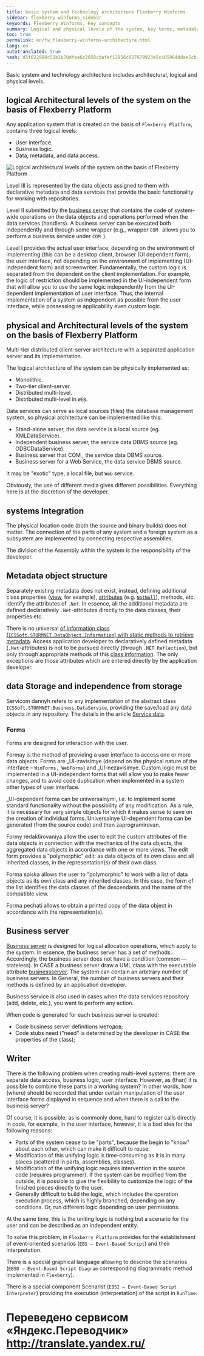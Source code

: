 ```yaml
--- 
title: basic system and technology architecture Flexberry Winforms 
sidebar: flexberry-winforms_sidebar 
keywords: Flexberry Winforms, Key concepts 
summary: Logical and physical levels of the system, key terms, metadata, types of forms, business server, scripts 
toc: true 
permalink: en/fw_flexberry-winforms-architecture.html 
lang: en 
autotranslated: true 
hash: d5f022988c51b1b70dfaa6c2058cbafef12956c827679923e5c405964ddae5cb 
--- 
```


Basic system and technology architecture includes architectural, logical and physical levels. 

## logical Architectural levels of the system on the basis of Flexberry Platform 

Any application system that is created on the basis of `Flexberry Platform`, contains three logical levels: 

* User interface. 
* Business logic. 
* Data, metadata, and data access. 

![Logical architectural levels of the system on the basis of Flexberry Platform](/images/pages/products/flexberry-winforms/primer4.jpg) 

Level III is represented by the data objects assigned to them with declarative metadata and data services that provide the basic functionality for working with repositories. 

Level II submitted by the [business server](fo_bs-wrapper.html) that contains the code of system-wide operations on the data objects and operations performed when the data services (handlers). A business server can be executed both independently and through some wrapper (e.g., wrapper `COM ` allows you to perform a business service under `COM `). 

Level I provides the actual user interface, depending on the environment of implementing (this can be a desktop client, browser (UI dependent form), the user interface, not depending on the environment of implementing (UI-independent form) and screenwriter. Fundamentally, the custom logic is separated from the dependent on the client implementation. For example, the logic of restriction should be implemented in the UI-independent form that will allow you to use the same logic independently from the UI-dependent implementation of user interface. Thus, the internal implementation of a system as independent as possible from the user interface, while possessing re applicability even custom logic. 

## physical and Architectural levels of the system on the basis of Flexberry Platform 

Multi-tier distributed client-server architecture with a separated application server and its implementation. 

The logical architecture of the system can be physically implemented as: 

* Monolithic. 
* Two-tier client-server. 
* Distributed multi-level. 
* Distributed multi-level in `WEB`. 

Data services can serve as local sources (files) the database management system, so physical architecture can be implemented like this: 

* Stand-alone server, the data service is a local source (eg. XMLDataService). 
* Independent business server, the service data DBMS source (eg. ODBCDataService).
* Business server that COM , the service data DBMS source. 
* Business server for a Web Service, the data service DBMS source. 

It may be "exotic" type, a local file, but `Web` service. 

Obviously, the use of different media gives different possibilities. Everything here is at the discretion of the developer. 

## systems Integration 

The physical location code (both the source and binary builds) does not matter. The connection of the parts of any system and a foreign system as a subsystem are implemented by connecting respective assemblies. 

The division of the Assembly within the system is the responsibility of the developer. 

## Metadata object structure 

Separately existing metadata does not exist, instead, defining additional class properties ([view](fd_view-definition.html), for example), [attributes](fo_attributes-class-data.html) (e.g. [`NotNull`](fo_attributes-class-data.html)), methods, etc. identify the attributes of `.Net`. In essence, all the additional metadata are defined declaratively `.Net`-attributes directly to the data classes, their properties etc. 

There is no universal [of information class (`ICSSoft.STORMNET.DataObject.Information`) with static methods to retrieve metadata](fo_methods-class-information.html). Access application developer to declaratively defined metadata (`.Net`-attributes) is not to be pursued directly (through `.NET Reflection`), but only through appropriate methods of this [class information](fo_methods-class-information.html). The only exceptions are those attributes which are entered directly by the application developer. 

## data Storage and independence from storage 

Servicom dannyh refers to any implementation of the abstract class `ICSSoft.STORMNET.Business.DataService`, providing the save/load any data objects in any repository. 
The details in the article [Service data](fo_data-service.html). 

### Forms 

Forms are designed for interaction with the user. 

Formay is the method of providing a user interface to access one or more data objects. Forms are _UI-zavisimye (depend on the physical nature of the interface – `WinForms, WebForms`) and _UI-nezavisimye. Custom logic must be implemented in a UI-independent forms that will allow you to make fewer changes, and to avoid code duplication when implemented in a system other types of user interface. 

_UI-dependent forma can be uniwersalnymi, i.e. to implement some standard functionality without the possibility of any modification. As a rule, it is necessary for very simple objects for which it makes sense to save on the creation of individual forms. Universalnye UI-dependent forma can be generated (from the source code) and then zaprogramirovan.

Formy redaktirovaniya allow the user to edit the custom attributes of the data objects in connection with the mechanics of the data objects, the aggregated data objects in accordance with one or more views. The edit form provides a "polymorphic" edit: as data objects of its own class and all inherited classes, in the representation(s) of their own class. 

Forma spiska allows the user to "polymorphic" to work with a list of data objects as its own class and any inherited classes. In this case, the form of the list identifies the data classes of the descendants and the name of the compatible view. 

Forma pechati allows to obtain a printed copy of the data object in accordance with the representation(s). 

## Business server 

[Business server](fo_bs-wrapper.html) is designed for logical allocation operations, which apply to the system. In essence, the business server has a set of methods. Accordingly, the business server does not have a condition (common — stateless). In CASE a business server draw a UML class with the executable attribute [businessserver](fd_business-servers.html). The system can contain an arbitrary number of business servers. In General, the number of business servers and their methods is defined by an application developer. 

Business service is also used in cases when the data services repository (add, delete, etc.), you want to perform any action. 

When code is generated for each business server is created: 

* Code business server definitions методов; 
* Code stubs need ("need" is determined by the developer in CASE the properties of the class); 

## Writer 

There is the following problem when creating multi-level systems: there are separate data access, business logic, user interface. However, as (than) it is possible to combine these parts in a working system? In other words, how (where) should be recorded that under certain manipulation of the user interface forms displayed in sequence and when there is a call to the business server? 

Of course, it is possible, as is commonly done, hard to register calls directly in code, for example, in the user interface, however, it is a bad idea for the following reasons: 

* Parts of the system cease to be "parts", because the begin to "know" about each other, which can make it difficult to reuse. 
* Modification of this unifying logic is time-consuming as it is in many places (scattered in parts, assemblies, classes). 
* Modification of the unifying logic requires intervention in the source code (requires programmer). If the system can be modified from the outside, it is possible to give the flexibility to customize the logic of the finished pieces directly to the user.
* Generally difficult to build the logic, which includes the operation execution process, which is highly branched, depending on any conditions. Or, run different logic depending on user permissions. 

At the same time, this is the uniting logic is nothing but a scenario for the user and can be described as an independent entity. 

To solve this problem, in `Flexberry Platform` provides for the establishment of event-oriented scenarios (`EBS — Event-Based Script`) and their interpretation. 

There is a special graphical language allowing to describe the scenarios (`EBSD — Event-Based Script Diagram` corresponding diagrammatic method implemented in `Flexberry`). 

There is a special component Scenarist (`EBSI — Event-Based Script Interpreter`) providing the execution (interpretation) of the script in `RunTime`. 



 # Переведено сервисом «Яндекс.Переводчик» http://translate.yandex.ru/